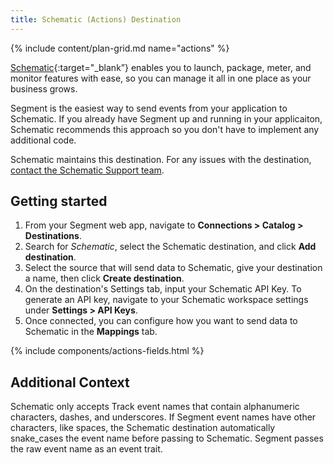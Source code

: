 ```yaml
---
title: Schematic (Actions) Destination
---
```


{% include content/plan-grid.md name="actions" %}

[Schematic](https://schematichq.com/?utm_source=segmentio&utm_medium=docs&utm_campaign=partners){:target="_blank”} enables you to launch, package, meter, and monitor features with ease, so you can manage it all in one place as your business grows.

Segment is the easiest way to send events from your application to Schematic. If you already have Segment up and running in your applicaiton, Schematic recommends this approach so you don't have to implement any additional code.

Schematic maintains this destination. For any issues with the destination, [contact the Schematic Support team](mailto:hi@schematichq.com).

## Getting started

1. From your Segment web app, navigate to **Connections > Catalog > Destinations**.
2. Search for *Schematic*, select the Schematic destination, and click **Add destination**.
3. Select the source that will send data to Schematic, give your destination a name, then click **Create destination**.
4. On the destination's Settings tab, input your Schematic API Key. To generate an API key, navigate to your Schematic workspace settings under **Settings > API Keys**.
5. Once connected, you can configure how you want to send data to Schematic in the **Mappings** tab.

{% include components/actions-fields.html %}

## Additional Context

Schematic only accepts Track event names that contain alphanumeric characters, dashes, and underscores. If Segment event names have other characters, like spaces, the Schematic destination automatically snake_cases the event name before passing to Schematic. Segment passes the raw event name as an event trait.